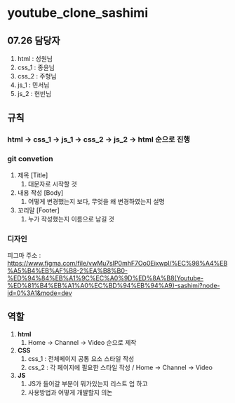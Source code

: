 # youtube_clone_sashimi
## 07.26 담당자
1. html : 성원님
2. css_1 : 종윤님
3. css_2 : 주형님
4. js_1 : 민서님
5. js_2 : 현빈님


## 규칙
### **html -> css_1 -> js_1 -> css_2 -> js_2 -> html** 순으로 진행
### git convetion
1. 제목 [Title]
   1. 대문자로 시작할 것
2. 내용 작성 [Body]
   1. 어떻게 변경했는지 보다, 무엇을 왜 변경하였는지 설명
3. 꼬리말 [Footer]
   1. 누가 작성했는지 이름으로 남길 것
   
### 디자인
피그마 주소 : https://www.figma.com/file/vwMu7sIP0mhF7Oo0EixwpI/%EC%98%A4%EB%A5%B4%EB%AF%B8-2%EA%B8%B0-%ED%94%84%EB%A1%9C%EC%A0%9D%ED%8A%B8(Youtube-%ED%81%B4%EB%A1%A0%EC%BD%94%EB%94%A9)-sashimi?node-id=0%3A1&mode=dev

## 역할
1. **html**
   1. Home -> Channel -> Video 순으로 제작
2. **CSS**
   1. css_1 : 전체페이지 공통 요소 스타일 작성
   2. css_2 : 각 페이지에 필요한 스타일 작성 / Home -> Channel -> Video
3. **JS**
   1. JS가 들어갈 부분이 뭐가있는지 리스트 업 하고
   2. 사용방법과 어떻게 개발할지 의논